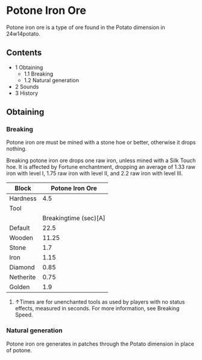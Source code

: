 # Potone Iron Ore
Potone iron ore is a type of ore found in the Potato dimension in 24w14potato.

## Contents
- 1 Obtaining
	- 1.1 Breaking
	- 1.2 Natural generation
- 2 Sounds
- 3 History

## Obtaining
### Breaking
Potone iron ore must be mined with a stone hoe or better, otherwise it drops nothing.

Breaking potone iron ore drops one raw iron, unless mined with a Silk Touch hoe. It is affected by Fortune enchantment, dropping an average of 1.33 raw iron with level I, 1.75 raw iron with level II, and 2.2 raw iron with level III.

| Block     | Potone Iron Ore       |
|-----------|-----------------------|
| Hardness  | 4.5                   |
| Tool      |                       |
|           | Breakingtime (sec)[A] |
| Default   | 22.5                  |
| Wooden    | 11.25                 |
| Stone     | 1.7                   |
| Iron      | 1.15                  |
| Diamond   | 0.85                  |
| Netherite | 0.75                  |
| Golden    | 1.9                   |

1. ↑Times are for unenchanted tools as used by players with no status effects, measured in seconds. For more information, see Breaking Speed.

### Natural generation
Potone iron ore generates in patches through the Potato dimension in place of potone.

